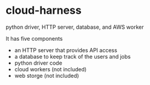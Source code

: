 # cloud-harness
python driver, HTTP server, database, and AWS worker

It has five components
* an HTTP server that provides API access
* a database to keep track of the users and jobs
* python driver code
* cloud workers (not included)
* web storge (not included)
